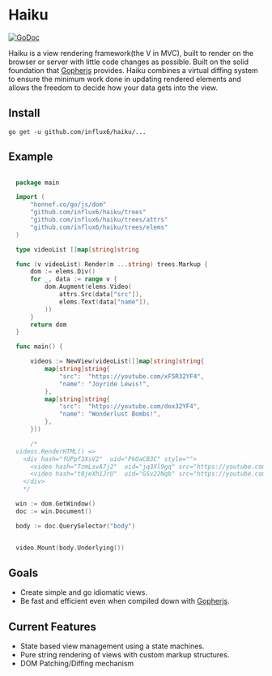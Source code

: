 # Haiku
[![GoDoc](http://img.shields.io/badge/go-documentation-blue.svg?style=flat-square)](http://godoc.org/github.com/influx6/haiku)

Haiku is a view rendering framework(the V in MVC), built to render on the browser
or server with little code changes as possible. Built on the solid foundation that [Gopherjs](https://github.com/gopherjs/gopherjs) provides. Haiku combines a virtual diffing system to ensure the minimum work done in updating rendered elements and allows the freedom to decide how your data gets into the view.


## Install

    go get -u github.com/influx6/haiku/...


## Example

  ```go

    package main

    import (
        "honnef.co/go/js/dom"
    	"github.com/influx6/haiku/trees"
    	"github.com/influx6/haiku/trees/attrs"
    	"github.com/influx6/haiku/trees/elems"
    )

    type videoList []map[string]string

    func (v videoList) Render(m ...string) trees.Markup {
    	dom := elems.Div()
    	for _, data := range v {
    		dom.Augment(elems.Video(
    			attrs.Src(data["src"]),
    			elems.Text(data["name"]),
    		))
    	}
    	return dom
    }

    func main() {

    	videos := NewView(videoList([]map[string]string{
    		map[string]string{
    			"src":  "https://youtube.com/xF5R32YF4",
    			"name": "Joyride Lewis!",
    		},
    		map[string]string{
    			"src":  "https://youtube.com/dox32YF4",
    			"name": "Wonderlust Bombs!",
    		},
    	}))

    	/*
    videos.RenderHTML() =>
      <div hash="fUPpf3XsV2"  uid="PkOaCB3C" style="">
        <video hash="TzmLsvA7j2"  uid="jq3Xl9gq" src="https://youtube.com/xF5R32YF4" style="">Joyride Lewis!</video>
        <video hash="t8jeXh1JrU"  uid="GSv22Nqb" src="https://youtube.com/dox32YF4" style="">Wonderlust Bombs!</video>
      </div>  
      */

    win := dom.GetWindow()
  	doc := win.Document()

  	body := doc.QuerySelector("body")


  	video.Mount(body.Underlying())


  ```


## Goals
  - Create simple and go idiomatic views.
  - Be fast and efficient even when compiled down with [Gopherjs](https://github.com/gopherjs/gopherjs).

## Current Features
  - State based view management using a state machines.
  - Pure string rendering of views with custom markup structures.
  - DOM Patching/Diffing mechanism
